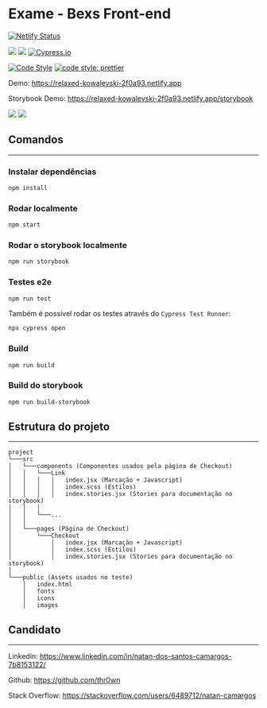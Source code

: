 # Exame - Bexs Front-end
[![Netlify Status](https://api.netlify.com/api/v1/badges/1c198d0e-0f14-4690-ba01-bfb24345cf75/deploy-status)](https://app.netlify.com/sites/relaxed-kowalevski-2f0a93/deploys)

[![](https://img.shields.io/badge/-React.js-blue?logo=react)]()
[![](https://img.shields.io/badge/-Storybook-blue?logo=Storybook)]()
[![Cypress.io](https://img.shields.io/badge/tested%20with-Cypress-04C38E.svg)](https://www.cypress.io/)

[![Code Style](https://badgen.net/badge/code%20style/airbnb/ff5a5f?icon=airbnb)](https://github.com/airbnb/javascript)
[![code style: prettier](https://img.shields.io/badge/code_style-prettier-ff69b4.svg?style=flat-square)](https://github.com/prettier/prettier)


Demo: https://relaxed-kowalevski-2f0a93.netlify.app

Storybook Demo: https://relaxed-kowalevski-2f0a93.netlify.app/storybook

[![](http://i.imgur.com/BxzSZW9.png)](https://relaxed-kowalevski-2f0a93.netlify.app)
[![](http://i.imgur.com/QZb09sd.gif)](http://i.imgur.com/QZb09sd.gif)

## Comandos
---
### Instalar dependências
```bash
npm install
```

### Rodar localmente
```bash
npm start
```

### Rodar o storybook localmente
```bash
npm run storybook
```

### Testes e2e
```bash
npm run test
```

Também é possível rodar os testes através do `Cypress Test Runner`:
```bash
npx cypress open
```

### Build
```bash
npm run build
```

### Build do storybook
```bash
npm run build-storybook
```

## Estrutura do projeto
---
```
project
└───src
│   └───components (Componentes usados pela página de Checkout)
│   │   └───Link
│   │   │   │   index.jsx (Marcação + Javascript)
│   │   │   │   index.scss (Estilos)
│   │   │   │   index.stories.jsx (Stories para documentação no storybook)
│   │   │   
│   │   └───...
│   │
│   └───pages (Página de Checkout)
│       └───Checkout
│           │   index.jsx (Marcação + Javascript)
│           │   index.scss (Estilos)
│           │   index.stories.jsx (Stories para documentação no storybook)
│
└───public (Assets usados no teste)
    │   index.html
    │   fonts
    │   icons
    │   images
```

## Candidato
---
Linkedin: https://www.linkedin.com/in/natan-dos-santos-camargos-7b8153122/

Github: https://github.com/thr0wn

Stack Overflow: https://stackoverflow.com/users/6489712/natan-camargos